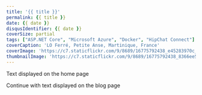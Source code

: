 ```yaml
---
title: '{{ title }}'
permalink: {{ title }}
date: {{ date }}
disqusIdentifier: {{ date }}
coverSize: partial
tags: ["ASP.NET Core", "Microsoft Azure", "Docker", "HipChat Connect"]
coverCaption: 'LO Ferré, Petite Anse, Martinique, France'
coverImage: 'https://c7.staticflickr.com/9/8689/16775792438_e45283970c_h.jpg'
thumbnailImage: 'https://c7.staticflickr.com/9/8689/16775792438_8366ee5732_q.jpg'
---
```

Text displayed on the home page
<!-- more -->
Continue with text displayed on the blog page
